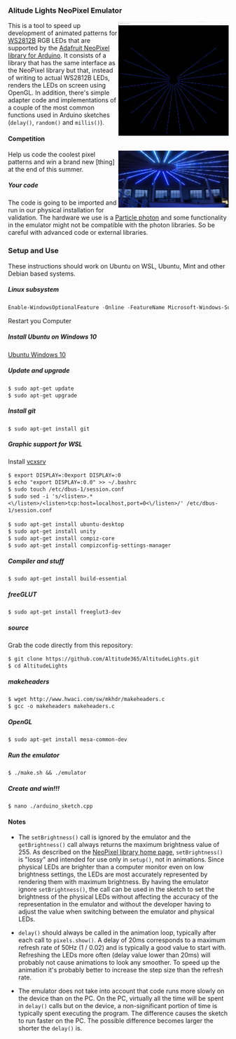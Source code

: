 ### Alitude Lights NeoPixel Emulator

<img align="right" width="50%" src="./screenshot.png">

This is a tool to speed up development of animated patterns for [WS2812B](https://www.adafruit.com/datasheets/WS2812B.pdf) RGB LEDs that are supported by the [Adafruit NeoPixel](https://www.adafruit.com/category/168) [library for Arduino](https://learn.adafruit.com/adafruit-neopixel-uberguide/arduino-library). It consists of a library that has the same interface as the NeoPixel library but that, instead of writing to actual WS2812B LEDs, renders the LEDs on screen using OpenGL. In addition, there's simple adapter code and implementations of a couple of the most common functions used in Arduino sketches (`delay()`, `random()` and `millis()`).

#### Competition

<img align="right" width="50%" src="IRL.PNG">

Help us code the coolest pixel patterns and win a brand new [thing] at the end of this summer.

##### Your code
The code is going to be imported and run in our physical installation for validation. The hardware we use is a [Particle photon](https://docs.particle.io/guide/getting-started/intro/photon/) and some functionality in the emulator might not be compatible with the photon libraries. So be careful with advanced code or external libraries.






### Setup and Use
These instructions should work on Ubuntu on WSL, Ubuntu, Mint and other Debian based systems.

##### Linux subsystem
```Powershell
Enable-WindowsOptionalFeature -Online -FeatureName Microsoft-Windows-Subsystem-Linux
```
Restart you Computer

##### Install Ubuntu on Windows 10
[Ubuntu Windows 10](https://www.microsoft.com/en-us/store/p/ubuntu/9nblggh4msv6)

##### Update and upgrade

    $ sudo apt-get update
    $ sudo apt-get upgrade

##### Install git

    $ sudo apt-get install git

##### Graphic support for WSL
Install [vcxsrv](https://sourceforge.net/projects/vcxsrv/)

    $ export DISPLAY=:0export DISPLAY=:0
    $ echo "export DISPLAY=:0.0" >> ~/.bashrc
    $ sudo touch /etc/dbus-1/session.conf
    $ sudo sed -i 's/<listen>.*<\/listen>/<listen>tcp:host=localhost,port=0<\/listen>/' /etc/dbus-1/session.conf

    $ sudo apt-get install ubuntu-desktop
    $ sudo apt-get install unity
    $ sudo apt-get install compiz-core
    $ sudo apt-get install compizconfig-settings-manager


##### Compiler and stuff

    $ sudo apt-get install build-essential

##### freeGLUT

    $ sudo apt-get install freeglut3-dev

##### source
Grab the code directly from this repository:

    $ git clone https://github.com/Altitude365/AltitudeLights.git
    $ cd AltitudeLights

##### makeheaders

    $ wget http://www.hwaci.com/sw/mkhdr/makeheaders.c
    $ gcc -o makeheaders makeheaders.c

##### OpenGL

    $ sudo apt-get install mesa-common-dev


##### Run the emulator

    $ ./make.sh && ./emulator
    
##### Create and win!!!

    $ nano ./arduino_sketch.cpp


#### Notes

* The `setBrightness()` call is ignored by the emulator and the `getBrightness()` call always returns the maximum brightness value of 255. As described on the [NeoPixel library home page](https://learn.adafruit.com/adafruit-neopixel-uberguide/arduino-library), `setBrightness()` is "lossy" and intended for use only in `setup()`, not in animations. Since physical LEDs are brighter than a computer monitor even on low brightness settings, the LEDs are most accurately represented by rendering them with maximum brightness. By having the emulator ignore `setBrightness()`, the call can be used in the sketch to set the brightness of the physical LEDs without affecting the accuracy of the representation in the emulator and without the developer having to adjust the value when switching between the emulator and physical LEDs.

* `delay()` should always be called in the animation loop, typically after each call to `pixels.show()`. A delay of 20ms corresponds to a maximum refresh rate of 50Hz (1 / 0.02) and is typically a good value to start with. Refreshing the LEDs more often (delay value lower than 20ms) will probably not cause animations to look any smoother. To speed up the animation it's probably better to increase the step size than the refresh rate.     

* The emulator does not take into account that code runs more slowly on the device than on the PC. On the PC, virtually all the time will be spent in `delay()` calls but on the device, a non-significant portion of time is typically spent executing the program. The difference causes the sketch to run faster on the PC. The possible difference becomes larger the shorter the `delay()` is.

